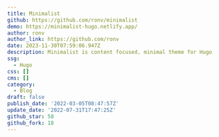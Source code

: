 ```yaml
---
title: Minimalist
github: https://github.com/ronv/minimalist
demo: https://minimalist-hugo.netlify.app/
author: ronv
author_link: https://github.com/ronv
date: 2023-11-30T07:59:06.947Z
description: Minimalist is content focused, minimal theme for Hugo
ssg:
  - Hugo
css: []
cms: []
category:
  - Blog
draft: false
publish_date: '2022-03-05T08:47:57Z'
update_date: '2022-07-31T17:47:25Z'
github_star: 58
github_fork: 18
---
```

